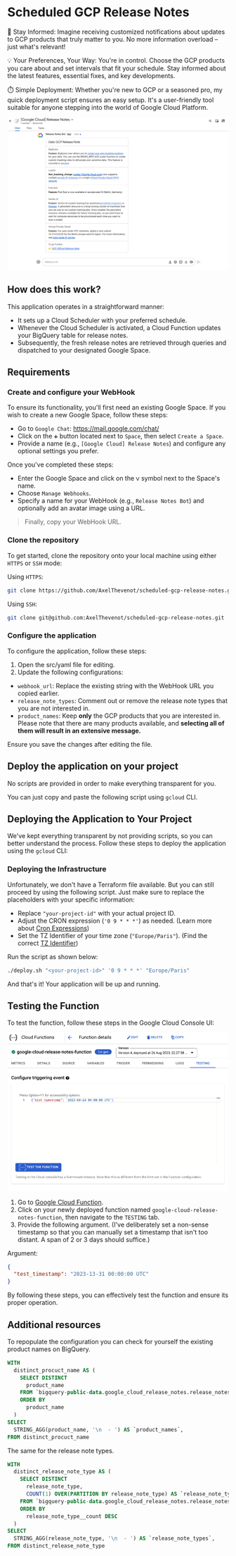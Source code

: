 # Scheduled GCP Release Notes

🌟 Stay Informed: Imagine receiving customized notifications about updates to GCP products that truly matter to you. No more information overload – just what's relevant!

💡 Your Preferences, Your Way: You're in control. Choose the GCP products you care about and set intervals that fit your schedule. Stay informed about the latest features, essential fixes, and key developments.

⏱️ Simple Deployment: Whether you're new to GCP or a seasoned pro, my quick deployment script ensures an easy setup. It's a user-friendly tool suitable for anyone stepping into the world of Google Cloud Platform.

![Card Sample](./img/card_sample.png)

## How does this work?

This application operates in a straightforward manner:
- It sets up a Cloud Scheduler with your preferred schedule.
- Whenever the Cloud Scheduler is activated, a Cloud Function updates your BigQuery table for release notes.
- Subsequently, the fresh release notes are retrieved through queries and dispatched to your designated Google Space.


## Requirements

### Create and configure your WebHook

To ensure its functionality, you'll first need an existing Google Space. 
If you wish to create a new Google Space, follow these steps:
- Go to `Google Chat`: https://mail.google.com/chat/
- Click on the `➕` button located next to `Space`, then select `Create a Space`.
- Provide a name (e.g., `[Google Cloud] Release Notes`) and configure any optional settings you prefer.

Once you've completed these steps:
- Enter the Google Space and click on the `ᐯ` symbol next to the Space's name.
- Choose `Manage Webhooks`.
- Specify a name for your WebHook (e.g., `Release Notes Bot`) and optionally add an avatar image using a URL.

> Finally, copy your WebHook URL.

### Clone the repository

To get started, clone the repository onto your local machine using either `HTTPS` or `SSH` mode:

Using `HTTPS`: 

```sh
git clone https://github.com/AxelThevenot/scheduled-gcp-release-notes.git
```

Using `SSH`:

```sh
git clone git@github.com:AxelThevenot/scheduled-gcp-release-notes.git
```

### Configure the application

To configure the application, follow these steps:

1. Open the src/yaml file for editing.
2. Update the following configurations:
- `webhook_url`: Replace the existing string with the WebHook URL you copied earlier.
- `release_note_types`: Comment out or remove the release note types that you are not interested in.
- `product_names`: Keep **only** the GCP products that you are interested in. Please note that there are many products available, and **selecting all of them will result in an extensive message.**

Ensure you save the changes after editing the file.


## Deploy the application on your project

No scripts are provided in order to make everything transparent for you.

You can just copy and paste the following script using `gcloud` CLI.

## Deploying the Application to Your Project

We've kept everything transparent by not providing scripts, so you can better understand the process. Follow these steps to deploy the application using the `gcloud` CLI:

### Deploying the Infrastructure

Unfortunately, we don't have a Terraform file available. But you can still proceed by using the following script. Just make sure to replace the placeholders with your specific information:

- Replace `"your-project-id"` with your actual project ID.
- Adjust the CRON expression (`'0 9 * * *'`) as needed. (Learn more about [Cron Expressions](https://cloud.google.com/scheduler/docs/configuring/cron-job-schedules))
- Set the TZ Identifier of your time zone (`"Europe/Paris"`). (Find the correct [TZ Identifier](https://en.wikipedia.org/wiki/List_of_tz_database_time_zones))

Run the script as shown below:

```sh
./deploy.sh "<your-project-id>" '0 9 * * *' "Europe/Paris"
```

And that's it! Your application will be up and running.

## Testing the Function

To test the function, follow these steps in the Google Cloud Console UI:

![Test Cloud Function](./img/test_cloud_function.png)


1. Go to [Google Cloud Function](https://console.cloud.google.com/functions/list).
2. Click on your newly deployed function named `google-cloud-release-notes-function`, then navigate to the `TESTING` tab.
3. Provide the following argument. (I've deliberately set a non-sense timestamp so that you can manually set a timestamp that isn't too distant. A span of 2 or 3 days should suffice.)

Argument:
```json
{
  "test_timestamp": "2023-13-31 00:00:00 UTC"
}
```

By following these steps, you can effectively test the function and ensure its proper operation.

## Additional resources

To repopulate the configuration you can check for yourself the existing product names on BigQuery.

```sql
WITH 
  distinct_procuct_name AS (
    SELECT DISTINCT
      product_name
    FROM `bigquery-public-data.google_cloud_release_notes.release_notes`
    ORDER BY
      product_name
  )
SELECT 
  STRING_AGG(product_name, '\n  - ') AS `product_names`,
FROM distinct_procuct_name
```

The same for the release note types.

```sql
WITH 
  distinct_release_note_type AS (
    SELECT DISTINCT
      release_note_type,
      COUNT(1) OVER(PARTITION BY release_note_type) AS `release_note_type__count`, 
    FROM `bigquery-public-data.google_cloud_release_notes.release_notes`
    ORDER BY
      release_note_type__count DESC
  )
SELECT 
  STRING_AGG(release_note_type, '\n  - ') AS `release_note_types`,
FROM distinct_release_note_type
```
